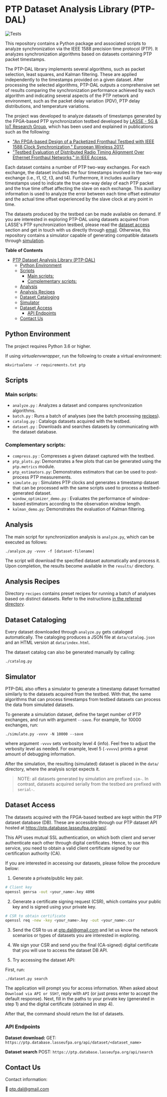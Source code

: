 # PTP Dataset Analysis Library (PTP-DAL)

![Tests](https://github.com/lasseufpa/ptp-dal/workflows/Tests/badge.svg?branch=master)

This repository contains a Python package and associated scripts to analyze
synchronization via the IEEE 1588 precision time protocol (PTP). It analyzes
synchronization algorithms based on datasets containing PTP packet timestamps.

The PTP-DAL library implements several algorithms, such as packet selection,
least squares, and Kalman filtering. These are applied independently to the
timestamps provided on a given dataset. After processing the selected
algorithms, PTP-DAL outputs a comprehensive set of results comparing the
synchronization performance achieved by each algorithm and indicating several
aspects of the PTP network and environment, such as the packet delay variation
(PDV), PTP delay distributions, and temperature variations.

The project was developed to analyze datasets of timestamps generated by the
FPGA-based PTP synchronization testbed developed by [LASSE - 5G & IoT Research
Group](https://www.lasse.ufpa.br/), which has been used and explained in
publications such as the following:

- ["An FPGA-based Design of a Packetized Fronthaul Testbed with IEEE 1588 Clock
  Synchronization," European Wireless
  2017.](https://ieeexplore.ieee.org/document/8011327)
- ["Testbed Evaluation of Distributed Radio Timing Alignment Over Ethernet
  Fronthaul Networks," in IEEE
  Access.](https://ieeexplore.ieee.org/document/9088987)

Each dataset contains a number of PTP two-way exchanges. For each exchange, the
dataset includes the four timestamps involved in the two-way exchange (i.e., t1,
t2, t3, and t4). Furthermore, it includes auxiliary timestamps used to indicate
the true one-way delay of each PTP packet and the true time offset affecting the
slave on each exchange. This auxiliary information is used to analyze the error
between each time offset estimator and the actual time offset experienced by the
slave clock at any point in time.

The datasets produced by the testbed can be made available on demand. If you are
interested in exploring PTP-DAL using datasets acquired from LASSE's PTP
synchronization testbed, please read the [dataset access](#dataset-access)
section and get in touch with us directly through
[email](mailto:ptp.dal@gmail.com). Otherwise, this repository contains a
simulator capable of generating compatible datasets through
[simulation](#simulator).

<!-- markdown-toc start - Don't edit this section. Run M-x markdown-toc-refresh-toc -->
**Table of Contents**

- [PTP Dataset Analysis Library (PTP-DAL)](#ptp-dataset-analysis-library-ptp-dal)
    - [Python Environment](#python-environment)
    - [Scripts](#scripts)
        - [Main scripts:](#main-scripts)
        - [Complementary scripts:](#complementary-scripts)
    - [Analysis](#analysis)
    - [Analysis Recipes](#analysis-recipes)
    - [Dataset Cataloging](#dataset-cataloging)
    - [Simulator](#simulator)
    - [Dataset Access](#dataset-access)
        - [API Endpoints](#api-endpoints)
    - [Contact Us](#contact-us)

<!-- markdown-toc end -->


## Python Environment

The project requires Python 3.6 or higher.

If using *virtualenvwrapper*, run the following to create a virtual environment:

```
mkvirtualenv -r requirements.txt ptp
```

## Scripts

### Main scripts:

* `analyze.py` : Analyzes a dataset and compares synchronization algorithms.
* `batch.py` : Runs a batch of analyses (see the batch processing
  [recipes](recipes/)).
* `catalog.py` : Catalogs datasets acquired with the testbed.
* `dataset.py` : Downloads and searches datasets by communicating with the
  dataset database.

### Complementary scripts:

* `compress.py` : Compresses a given dataset captured with the testbed.
* `ptp_plots.py`: Demonstrates a few plots that can be generated using the
  `ptp.metrics` module.
* `ptp_estimators.py`: Demonstrates estimators that can be used to post-process
   PTP measurements.
* `simulate.py` : Simulates PTP clocks and generates a timestamp dataset that
  can be processed with the same scripts used to process a testbed-generated
  dataset.
* `window_optimizer_demo.py` : Evaluates the performance of window-based
  estimators according to the observation window length.
* `kalman_demo.py`: Demonstrates the evaluation of Kalman filtering.

## Analysis

The main script for synchronization analysis is `analyze.py`, which can be
executed as follows:

```
./analyze.py -vvvv -f [dataset-filename]
```

The script will download the specified dataset automatically and process
it. Upon completion, the results become available in the `results/` directory.

## Analysis Recipes

Directory `recipes` contains preset recipes for running a batch of analyses
based on distinct datasets. Refer to the instructions [in the referred
directory](recipes/README.md).

## Dataset Cataloging

Every dataset downloaded through `analyze.py` gets cataloged automatically. The
cataloging produces a JSON file at `data/catalog.json` and an HTML version at
`data/index.html`.

The dataset catalog can also be generated manually by calling:

```
./catalog.py
```

## Simulator

PTP-DAL also offers a simulator to generate a timestamp dataset formatted
similarly to the datasets acquired from the testbed. With that, the same
algorithms that can process timestamps from testbed datasets can process the
data from simulated datasets.

To generate a simulation dataset, define the target number of PTP exchanges, and
run with argument `--save`. For example, for 10000 exchanges, run:

```
./simulate.py -vvvv -N 10000 --save
```

where argument `-vvvv` sets verbosity level 4 (info). Feel free to adjust the
verbosity level as needed. For example, level 5 (`-vvvvv`) prints a great amount
of debugging information.

After the simulation, the resulting (simulated) dataset is placed in the `data/`
directory, where the analysis script expects it.

> NOTE: all datasets generated by simulation are prefixed `sim-`. In contrast,
> datasets acquired serially from the testbed are prefixed with `serial-`.


## Dataset Access

The datasets acquired with the FPGA-based testbed are kept within the PTP
dataset database (DB). These are accessible through our PTP dataset API hosted
at <https://ptp.database.lasseufpa.org/api/>.

This API uses mutual SSL authentication, on which both client and server
authenticate each other through digital certificates. Hence, to use this
service, you need to obtain a valid client certificate signed by our
certification authority (CA).

If you are interested in accessing our datasets, please follow the procedure
below:

1. Generate a private/public key pair.

```bash
# Client key
openssl genrsa -out <your_name>.key 4096
```

2. Generate a certificate signing request (CSR), which contains your public
   key and is signed using your private key.

```bash
# CSR to obtain certificate
openssl req -new -key <your_name>.key -out <your_name>.csr
```

3. Send the CSR to us at [ptp.dal@gmail.com](mailto:ptp.dal@gmail.com) and let
   us know the network scenarios or types of datasets you are interested in
   exploring.

4. We sign your CSR and send you the final (CA-signed) digital certificate that
   you will use to access the dataset DB API.

5. Try accessing the dataset API:

First, run:
```
./dataset.py search
```

The application will prompt you for access information. When asked about
`Download via API or SSH?`, reply with `API` (or just press enter to accept the
default response). Next, fill in the paths to your private key (generated in
step 1) and the digital certificate (obtained in step 4).

After that, the command should return the list of datasets.

### API Endpoints

**Dataset download:**
GET: `https://ptp.database.lasseufpa.org/api/dataset/<dataset_name>`

**Dataset search**
POST: `https://ptp.database.lasseufpa.org/api/search`

## Contact Us

Contact information:

:email: [ptp.dal@gmail.com](mailto:ptp.dal@gmail.com)
